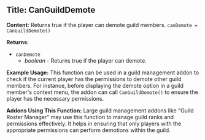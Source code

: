 ## Title: CanGuildDemote

**Content:**
Returns true if the player can demote guild members.
`canDemote = CanGuildDemote()`

**Returns:**
- `canDemote`
  - *boolean* - Returns true if the player can demote.

**Example Usage:**
This function can be used in a guild management addon to check if the current player has the permissions to demote other guild members. For instance, before displaying the demote option in a guild member's context menu, the addon can call `CanGuildDemote()` to ensure the player has the necessary permissions.

**Addons Using This Function:**
Large guild management addons like "Guild Roster Manager" may use this function to manage guild ranks and permissions effectively. It helps in ensuring that only players with the appropriate permissions can perform demotions within the guild.